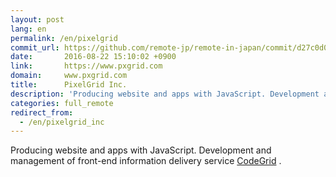 ```yaml
---
layout: post
lang: en
permalink: /en/pixelgrid
commit_url: https://github.com/remote-jp/remote-in-japan/commit/d27c0d06c44e6691170db792964889125937e19a
date:       2016-08-22 15:10:02 +0900
link:       https://www.pxgrid.com
domain:     www.pxgrid.com
title:      PixelGrid Inc.
description: 'Producing website and apps with JavaScript. Development and management of front-end information delivery service CodeGrid .'
categories: full_remote
redirect_from:
  - /en/pixelgrid_inc
---
```


<p>Producing website and apps with JavaScript. Development and management of front-end information delivery service <a href="https://www.codegrid.net/">CodeGrid</a> .</p>
